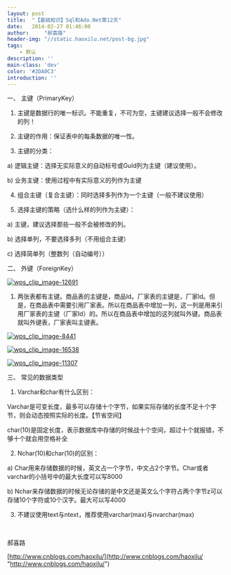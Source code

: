 ```yaml
---
layout: post
title:  "【基础知识】Sql和Ado.Net第12天"
date:   2014-02-27 01:46:00
author:     "郝喜路"
header-img: "//static.haoxilu.net/post-bg.jpg"
tags:
    - 默认
description: ''
main-class: 'dev'
color: '#2DA0C3'
introduction: ''
---
```

一、 主键（PrimaryKey）

1. 主键是数据行的唯一标识。不能重复，不可为空，主键建议选择一般不会修改的列！

2. 主键的作用：保证表中的每条数据的唯一性。

3. 主键的分类：

a) 逻辑主键：选择无实际意义的自动标号或GuId列为主键（建议使用）。

b) 业务主键：使用过程中有实际意义的列作为主键

4. 组合主键（复合主键）：同时选择多列作为一个主键（一般不建议使用）

5. 选择主键的策略（选什么样的列作为主键）：

a) 主键，建议选择那些一般不会被修改的列。

b) 选择单列，不要选择多列（不用组合主键）

c) 选择简单列（整数列（自动编号））

二、 外键（ForeignKey）

[![wps_clip_image-12691](http://images.cnitblog.com/blog/578906/201402/270945584585139.png "wps\_clip\_image-12691")](http://images.cnitblog.com/blog/578906/201402/270945568334609.png)

1. 两张表都有主键。商品表的主键是，商品Id。厂家表的主键是，厂家Id。但是，在商品表中需要引用厂家表。所以在商品表中增加一列，这一列是用来引用厂家表的主键（厂家Id）的。所以在商品表中增加的这列就叫外键。商品表就叫外键表，厂家表叫主键表。

[![wps_clip_image-8441](http://images.cnitblog.com/blog/578906/201402/270946011123313.png "wps\_clip\_image-8441")](http://images.cnitblog.com/blog/578906/201402/270945595691812.png)

[![wps_clip_image-16538](http://images.cnitblog.com/blog/578906/201402/270946037229015.png "wps\_clip\_image-16538")](http://images.cnitblog.com/blog/578906/201402/270946025234314.png)

[![wps_clip_image-11307](http://images.cnitblog.com/blog/578906/201402/270946050986002.png "wps\_clip\_image-11307")](http://images.cnitblog.com/blog/578906/201402/270946043876914.png)

三、 常见的数据类型

1. Varchar和char有什么区别：

Varchar是可变长度，最多可以存储十个字节，如果实际存储的长度不足十个字节，则会动态按照实际的长度。【节省空间】

char(10)是固定长度，表示数据库中存储的时候战十个空间，超过十个就报错，不够十个就会用空格补全

2. Nchar(10)和char(10)的区别：

a) Char用来存储数据的时候，英文占一个字节，中文占2个字节。Char或者varchar的小括号中的最大长度可以写8000

b) Nchar来存储数据的时候无论存储的是中文还是英文么个字符占两个字节z可以存储10个字符或10个汉字。最大可以写4000

3. 不建议使用text与ntext，推荐使用varchar(max)与nvarchar(max)

&nbsp;

郝喜路

[http://www.cnblogs.com/haoxilu/](http://www.cnblogs.com/haoxilu/ "http://www.cnblogs.com/haoxilu/")

&nbsp;

